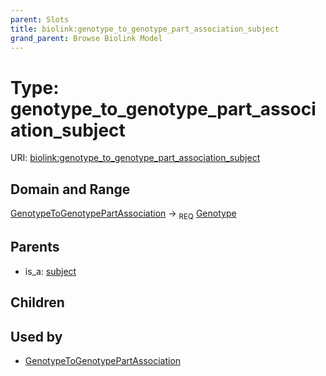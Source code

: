 ```yaml
---
parent: Slots
title: biolink:genotype_to_genotype_part_association_subject
grand_parent: Browse Biolink Model
---
```


# Type: genotype_to_genotype_part_association_subject




URI: [biolink:genotype_to_genotype_part_association_subject](https://w3id.org/biolink/vocab/genotype_to_genotype_part_association_subject)

## Domain and Range

[GenotypeToGenotypePartAssociation](GenotypeToGenotypePartAssociation.md) ->  <sub>REQ</sub> [Genotype](Genotype.md)

## Parents

 *  is_a: [subject](subject.md)

## Children


## Used by

 * [GenotypeToGenotypePartAssociation](GenotypeToGenotypePartAssociation.md)
